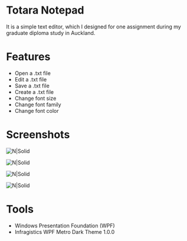 # Totara Notepad

It is a simple text editor, which I designed for one assignment during my graduate diploma study in Auckland.


# Features

  - Open a .txt file
  - Edit a .txt file
  - Save a .txt file
  - Create a .txt file 
  - Change font size
  - Change font family
  - Change font color


# Screenshots

![N|Solid](https://zlxadhkust.files.wordpress.com/2017/07/untitled1.png)

![N|Solid](https://zlxadhkust.files.wordpress.com/2017/07/font-color1.png)

![N|Solid](https://zlxadhkust.files.wordpress.com/2017/07/font-fam1.png)

![N|Solid](https://zlxadhkust.files.wordpress.com/2017/07/font-color1.png)

# Tools

  - Windows Presentation Foundation (WPF)
  - Infragistics WPF Metro Dark Theme 1.0.0 
